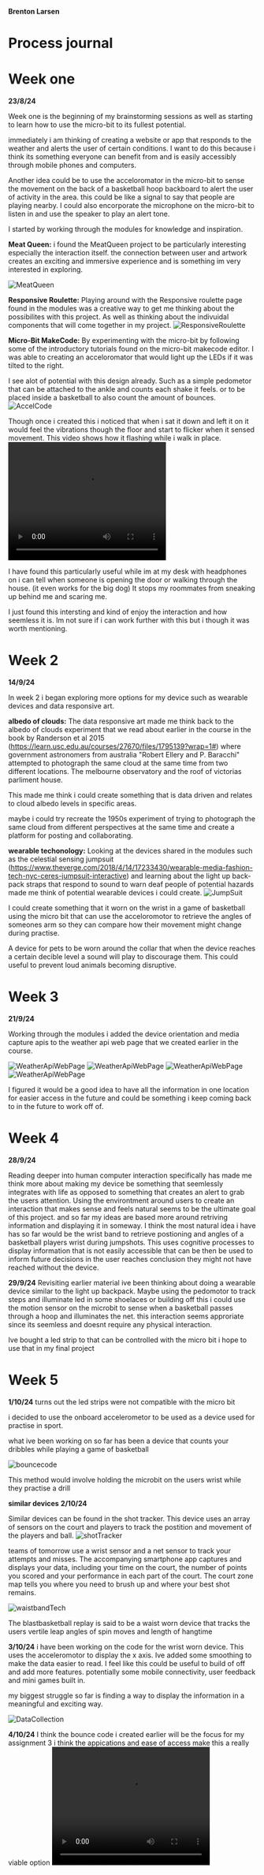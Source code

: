 **Brenton Larsen**
# Process journal
# Week one
**23/8/24**

Week one is the beginning of my brainstorming sessions as well as starting to learn how to use the micro-bit to its fullest potential.

immediately i am thinking of creating a website or app that responds to the weather and alerts the user of certain conditions. I want to do this because i think its something everyone can benefit from and is easily accessibly through mobile phones and computers.

Another idea could be to use the acceloromator in the micro-bit to sense the movement on the back of a basketball hoop backboard to alert the user of activity in the area. this could be like a signal to say that people are playing nearby. I could also encorporate the microphone on the micro-bit to listen in and use the speaker to play an alert tone.  

I started by working through the modules for knowledge and inspiration.
<br>


**Meat Queen:**
i found the MeatQueen project to be particularly interesting especially the interaction itself. the connection between user and artwork creates an exciting and immersive experience and is something im very interested in exploring. 

![MeatQueen](./Images/MeatQueen.png)



**Responsive Roulette:**
Playing around with the Responsive roulette page found in the modules was a creative way to get me thinking about the possibilites with this project. As well as thinking about the indivuidal components that will come together in my project.
![ResponsiveRoulette](./Images/ResponsiveRoulette.png) 


**Micro-Bit MakeCode:**
By experimenting with the micro-bit by following some of the introductory tutorials found on the micro-bit makecode editor. I was able to creating an acceloromator that would light up the LEDs if it was tilted to the right.

I see alot of potential with this design already. Such as a simple pedometor that can be attached to the ankle and counts each shake it feels. or to be placed inside a basketball to also count the amount of bounces. 
![AccelCode](./Images/AccelCode.png)

Though once i created this i noticed that when i sat it down and left it on it would feel the vibrations though the floor and start to flicker when it sensed movement. This video shows how it flashing while i walk in place. 
<video width="320" height="240" controls>
  <source src="./Images/Motion.mp4" type="video/mp4">
  Your browser does not support the video tag.
</video>

I have found this particularly useful while im at my desk with headphones on i can tell when someone is opening the door or walking through the house. (it even works for the big dog) It stops my roommates from sneaking up behind me and scaring me.

I just found this intersting and kind of enjoy the interaction and how seemless it is. Im not sure if i can work further with this but i though it was worth mentioning.

# Week 2
**14/9/24**

In week 2 i began exploring more options for my device such as wearable devices and data responsive art. 


**albedo of clouds:**
The data responsive art made me think back to the albedo of clouds experiment that we read about earlier in the course in the book by Randerson et al 2015 (https://learn.usc.edu.au/courses/27670/files/1795139?wrap=1#) where government astronomers from australia "Robert Ellery and P. Baracchi" attempted to photograph the same cloud at the same time from two different locations. The melbourne observatory and the roof of victorias parliment house.
 
This made me think i could create something that is data driven and relates to cloud albedo levels in specific areas.

maybe i could try recreate the 1950s experiment of trying to photograph the same cloud from different perspectives at the same time and create a platform for posting and collaborating.

**wearable techonology:**
Looking at the devices shared in the modules such as the celestial sensing jumpsuit (https://www.theverge.com/2018/4/14/17233430/wearable-media-fashion-tech-nyc-ceres-jumpsuit-interactive) and learning about the light up back-pack straps that respond to sound to warn deaf people of potential hazards made me think of potential wearable devices i could create.
![JumpSuit](./Images/JumpSuit.png)

I could create something that it worn on the wrist in a game of basketball using the micro bit that can use the acceloromotor to retrieve the angles of someones arm so they can compare how their movement might change during practise. 

A device for pets to be worn around the collar that when the device reaches a certain decible level a sound will play to discourage them. This could useful to prevent loud animals becoming disruptive. 

# Week 3
**21/9/24**

Working through the modules i added the device orientation and media capture apis to the weather api web page that we created earlier in the course.

![WeatherApiWebPage](./Images/WeatherApi1.png)
![WeatherApiWebPage](./Images/WeatherApi2.png)
![WeatherApiWebPage](./Images/WeatherApi3.png)
![WeatherApiWebPage](./Images/WeatherApi4.png)

I figured it would be a good idea to have all the information in one location for easier access in the future and could be something i keep coming back to in the future to work off of. 

# Week 4
**28/9/24**

Reading deeper into human computer interaction specifically has made me think more about making my device be something that seemlessly integrates with life as opposed to something that creates an alert to grab the users attention. Using the environtment around users to create an interaction that makes sense and feels natural seems to be the ultimate goal of this project. and so far my ideas are based more around retriving information and displaying it in someway. I think the most natural idea i have has so far would be the wrist band to retrieve postioning and angles of a basketball players wrist during jumpshots. This uses cognitive processes to display information that is not easily accessible that can be then be used to inform future decisions in the user reaches conclusion they might not have reached without the device. 

**29/9/24**
Revisiting earlier material ive been thinking about doing a wearable device similar to the light up backpack. Maybe using the pedomotor to track steps and illuminate led in some shoelaces or building off this i could use the motion sensor on the microbit to sense when a basketball passes through a hoop and illuminates the net. this interaction seems approriate since its seemless and doesnt require any physical interaction.

Ive bought a led strip to that can be controlled with the micro bit i hope to use that in my final project

# Week 5 
**1/10/24**
turns out the led strips were not compatible with the micro bit 

i decided to use the onboard accelerometor to be used as a device used for practise in sport. 

what ive been working on so far has been a device that counts your dribbles while playing a game of basketball 

![bouncecode](./Images/bouncecode.png)

This method would involve holding the microbit on the users wrist while they practise a drill 

**similar devices**
**2/10/24** 


Similar devices can be found in the shot tracker. This device uses an array of sensors on the court and players to track the postition and movement of the players and ball. 
![shotTracker](./Images/shotTracker.png)

teams of tomorrow use a wrist sensor and a net sensor to track your attempts and misses. The accompanying smartphone app captures and displays your data, including your time on the court, the number of points you scored and your performance in each part of the court. The court zone map tells you where you need to brush up and where your best shot remains.

![waistbandTech](./Images/waistbandTech.png)

The blastbasketball replay is said to be a waist worn device that tracks the users vertile leap angles of spin moves and length of hangtime 

**3/10/24**
i have been working on the code for the wrist worn device. This uses the acceleromotor to display the x axis. Ive added some smoothing to make the data easier to read. I feel like this could be useful to build of off and add more features. potentially some mobile connectivity, user feedback and mini games built in. 

my biggest struggle so far is finding a way to display the information in a meaningful and exciting way. 
 
![DataCollection](./Images/DataCollection.png)

**4/10/24**
I think the bounce code i created earlier will be the focus for my assignment 3 i think the appications and ease of access make this a really viable option 
<video width="320" height="240" controls>
  <source src="./Images/bounce.mp4" type="video/mp4">
  Your browser does not support the video tag.
</video>